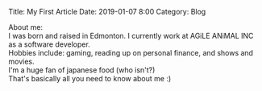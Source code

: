 Title: My First Article
Date: 2019-01-07 8:00
Category: Blog

About me: <br> I was born and raised in Edmonton. I currently work at AGiLE ANiMAL INC as a software developer. <br>Hobbies include: gaming, reading up on personal finance, and shows and movies.<br> I'm a huge fan of japanese food (who isn't?) <br>That's basically all you need to know about me :)